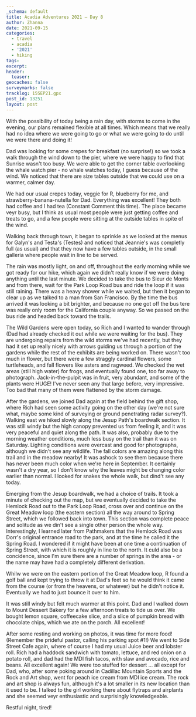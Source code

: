 ```yaml
---
_schema: default
title: Acadia Adventures 2021 – Day 8
author: Zhanna
date: 2021-09-15
categories:
  - travel
  - acadia
  - '2021' 
  - hiking
tags:
excerpt: 
header:
  teaser:
geocaches: false
surveymarks: false
tracklog: 15SEP21.gpx
post_id: 13251
layout: post
---
```


With the possibility of today being a rain day, with storms to come in the evening, our plans remained flexible at all times. Which means that we really had no idea where we were going to go or what we were going to do until we were there and doing it!

Dad was looking for some crepes for breakfast (no surprise!) so we took a walk through the wind down to the pier, where we were happy to find that Sunrise wasn't too busy. We were able to get the corner table overlooking the whale watch pier - no whale watches today, I guess because of the wind. We noticed that there are size tables outside that we could use on a warmer, calmer day. 

We had our usual crepes today, veggie for R, blueberry for me, and strawberry-banana-nutella for Dad. Everything was excellent! They both had coffee and I had tea (Constant Comment this time). The place became veyr busy, but I think as usual most people were just getting coffee and treats to go, and a few people were sitting at the outside tables in spite of the wind.

Walking back through town, it began to sprinkle as we looked at the menus for Galyn's and Testa's (Testes) and noticed that Jeannie's was completly full (as usual) and that they now have a few tables outside, in the small galleria where people wait in line to be served.

The rain was mostly light, on and off, throughout the early morning while we got ready for our hike, which again we didn't really know if we were doing anything until the last minute. We decided to take the bus to Sieur de Monts and from there, wait for the Park Loop Road bus and ride the loop if it was still raining. There was a heavy shower while we waited, but then it began to clear up as we talked to a man from San Francisco. By the time the bus arrived it was looking a bit brighter, and because no one got off the bus tere was really only room for the California couple anyway. So we passed on the bus ride and headed back toward the trails.

The Wild Gardens were open today, so Rich and I wanted to wander through (Dad had already checked it out while we were waiting for the bus). They are undergoing repairs from the wild storms we've had recently, but they had it set up really nicely with arrows guiding us through a portion of the gardens while the rest of the exhibits are being worked on. There wasn't too much in flower, but there were a few straggly cardinal flowers, some turtleheads, and fall flowers like asters and ragweed. We checked the wet areas (still high water) for frogs, and eventually found one, too far away to photograph. Jack-in-the-pulpit was in fruit, very abundant, and some of the plants were HUGE! I've never seen any that large before, very impressive. Too bad that many of them were flattened by the storm damage.

After the gardens, we joined Dad again at the field behind the gift shop, where Rich had seen some activity going on the other day (we're not sure what, maybe some kind of surveying or ground penetrating radar survey?). Walking east we hiked slowly along the Jesup Path's boardwalk section. It was still windy but the high canopy prevented us from feeling it, and it was very peaceful and quiet along the path. It was also, probably due to the morning weather conditions, much less busy on the trail than it was on Saturday. Lighting conditions were overcast and good for photographs, although we didn't see any wildlife. The fall colors are amazing along this trail and in the meadow nearby! It was ashock to see them because there has never been much color when we're here in September. It certainly wasn't a dry year, so I don't know why the leaves might be changing color earlier than normal. I looked for snakes the whole walk, but dind't see any today.

Emerging from the Jesup boardwalk, we had a choice of trails. It took a minute of checking out the map, but we eventually decided to take the Hemlock Road out to the Park Loop Road, cross over and continue on the Great Meadow loop (the eastern section) all the way around to Spring Street, which we followed back into town. This section was complete peace and solitude as we din't see a single other person the whole way. Interestingly, I learned later from Pathmakers that the Hemlock Road was Dorr's original entrance road to the park, and at the time he called it the Spring Road. I wondered if it might have been at one time a continuation of Spring Street, with which it is roughly in line to the north. It culd also be a concidence, since I'm sure there are a number of springs in the area - or the name may have had a completely different derivation.

Whilw we were on the eastern portion of the Great Meadow loop, R found a golf ball and kept trying to throw it at Dad's feet so he would think it came from the course (or from the heavens, or whatever) but he didn't notice it. Eventually we had to just bounce it over to him. 

It was still windy but felt much warmer at this point. Dad and I walked down to Mount Dessert Bakery for a few afternoon treats to tide us over. We bought lemon square, coffeecake slice, and a slice of pumpkin bread with chocolate chips, which we ate on the porch. All excellent! 

After some resting and working on photos, it was time for more food!  (Remember the  prideful pastor, calling his parking spot #1!) We went to Side Street Cafe again, where of course I had my usual Juice beer and lobster roll. Rich had a haddock sandwich with tomato, lettuce, and red onion on a potato roll, and dad had the MDI fish tacos, with slaw and avocado, rice and beans. All excellent again! We were too stuffed for dessert ... all except for Dad, who, after some poking around in Cadillac Mountain Sports and the Rock and Art shop, went for peach ice cream from MDI ice cream. The rock and art shop is always fun, although it's a lot smaller in its new location than it used to be. I talked to the girl working there about flytraps and airplants and she seemed veyr enthusiastic and surprisingly knowledgeable.

Restful night, tired!


